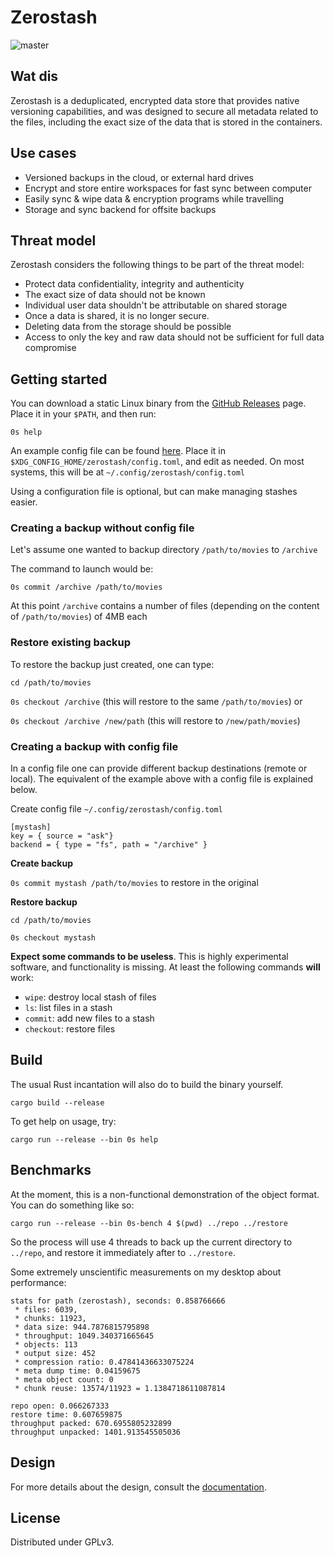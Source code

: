 # Zerostash

![master](https://github.com/rsdy/zerostash/workflows/Rust/badge.svg?branch=master)

## Wat dis

Zerostash is a deduplicated, encrypted data store that provides native
versioning capabilities, and was designed to secure all metadata
related to the files, including the exact size of the data that is
stored in the containers.

## Use cases

 * Versioned backups in the cloud, or external hard drives
 * Encrypt and store entire workspaces for fast sync between computer
 * Easily sync & wipe data & encryption programs while travelling
 * Storage and sync backend for offsite backups

## Threat model

Zerostash considers the following things to be part of the threat model:

 * Protect data confidentiality, integrity and authenticity
 * The exact size of data should not be known
 * Individual user data shouldn't be attributable on shared storage
 * Once a data is shared, it is no longer secure.
 * Deleting data from the storage should be possible
 * Access to only the key and raw data should not be sufficient for
   full data compromise

## Getting started

You can download a static Linux binary from the [GitHub Releases](https://github.com/rsdy/zerostash/releases) page.
Place it in your `$PATH`, and then run:

    0s help

An example config file can be found [here](./config.toml.example).
Place it in `$XDG_CONFIG_HOME/zerostash/config.toml`, and edit as needed.
On most systems, this will be at `~/.config/zerostash/config.toml`

Using a configuration file is optional, but can make managing stashes easier.

### Creating a backup without config file

Let's assume one wanted to backup directory `/path/to/movies` to `/archive`

The command to launch would be:

`0s commit /archive /path/to/movies`

At this point `/archive` contains a number of files (depending on the content of `/path/to/movies`) of 4MB each


### Restore existing backup 

To restore the backup just created, one can type:

`cd /path/to/movies`

`0s checkout /archive`
(this will restore to the same `/path/to/movies`) or

`0s checkout /archive /new/path`
(this will restore to `/new/path/movies`)


### Creating a backup with config file

In a config file one can provide different backup destinations (remote or local). 
The equivalent of the example above with a config file is explained below.

Create config file `~/.config/zerostash/config.toml` 

```
[mystash]
key = { source = "ask"}
backend = { type = "fs", path = "/archive" }
```

**Create backup**

`0s commit mystash /path/to/movies` to restore in the original 

**Restore backup** 

`cd /path/to/movies`

`0s checkout mystash`



**Expect some commands to be useless**. This is highly experimental software, and functionality is missing.
At least the following commands **will** work:

 * `wipe`: destroy local stash of files
 * `ls`: list files in a stash
 * `commit`: add new files to a stash
 * `checkout`: restore files

## Build

The usual Rust incantation will also do to build the binary yourself.

    cargo build --release

To get help on usage, try:

    cargo run --release --bin 0s help

## Benchmarks

At the moment, this is a non-functional demonstration of the object
format. You can do something like so:

    cargo run --release --bin 0s-bench 4 $(pwd) ../repo ../restore

So the process will use 4 threads to back up the current directory to
`../repo`, and restore it immediately after to `../restore`.

Some extremely unscientific measurements on my desktop about performance:

```
stats for path (zerostash), seconds: 0.858766666
 * files: 6039,
 * chunks: 11923,
 * data size: 944.7876815795898
 * throughput: 1049.340371665645
 * objects: 113
 * output size: 452
 * compression ratio: 0.47841436633075224
 * meta dump time: 0.04159675
 * meta object count: 0
 * chunk reuse: 13574/11923 = 1.1384718611087814

repo open: 0.066267333
restore time: 0.607659875
throughput packed: 670.6955805232899
throughput unpacked: 1401.913545505036
```

## Design

For more details about the design, consult the [documentation](./docs/design.md).

## License

Distributed under GPLv3.
